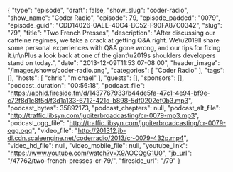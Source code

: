 {
  "type": "episode",
  "draft": false,
  "show_slug": "coder-radio",
  "show_name": "Coder Radio",
  "episode": 79,
  "episode_padded": "0079",
  "episode_guid": "CDD14026-0AEE-40C4-BC52-F90FA87C0342",
  "slug": "79",
  "title": "Two French Presses",
  "description": "After discussing our caffeine regimes, we take a crack at getting Q&A right. We\u2019ll share some personal experiences with Q&A gone wrong, and our tips for fixing it.\n\nPlus a look back at one of the giant\u2019s shoulders developers stand on today.",
  "date": "2013-12-09T11:53:07-08:00",
  "header_image": "/images/shows/coder-radio.png",
  "categories": [
    "Coder Radio"
  ],
  "tags": [],
  "hosts": [
    "chris",
    "michael"
  ],
  "guests": [],
  "sponsors": [],
  "podcast_duration": "00:56:18",
  "podcast_file": "https://aphid.fireside.fm/d/1437767933/b44de5fa-47c1-4e94-bf9e-c72f8d1c8f5d/f3d1a133-6712-421d-b898-5df0202ef0b3.mp3",
  "podcast_bytes": 35892173,
  "podcast_chapters": null,
  "podcast_alt_file": "http://traffic.libsyn.com/jupiterbroadcasting/cr-0079-mp3.mp3",
  "podcast_ogg_file": "http://traffic.libsyn.com/jupiterbroadcasting/cr-0079-ogg.ogg",
  "video_file": "http://201312.jb-dl.cdn.scaleengine.net/coderradio/2013/cr-0079-432p.mp4",
  "video_hd_file": null,
  "video_mobile_file": null,
  "youtube_link": "https://www.youtube.com/watch?v=X9AOCQgG1U0",
  "jb_url": "/47762/two-french-presses-cr-79/",
  "fireside_url": "/79"
}

